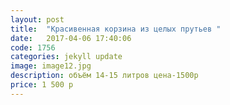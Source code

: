 ```yaml
---
layout: post
title:  "Красивенная корзина из целых прутьев "
date:   2017-04-06 17:40:06
code: 1756
categories: jekyll update
image: image12.jpg
description: объём 14-15 литров цена-1500р
price: 1 500 р
---
```


